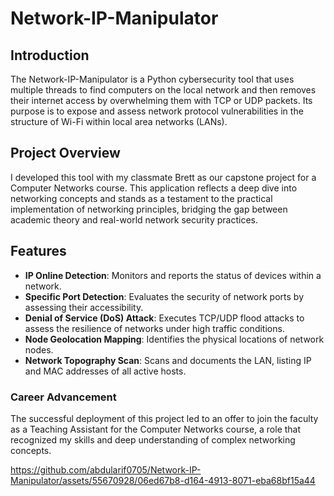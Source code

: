 # Network-IP-Manipulator

## Introduction
The Network-IP-Manipulator is a Python cybersecurity tool that uses multiple threads to find computers on the local network and then removes their internet access by overwhelming them with TCP or UDP packets. Its purpose is to expose and assess network protocol vulnerabilities in the structure of Wi-Fi within local area networks (LANs).

## Project Overview
I developed this tool with my classmate Brett as our capstone project for a Computer Networks course. This application reflects a deep dive into networking concepts and stands as a testament to the practical implementation of networking principles, bridging the gap between academic theory and real-world network security practices.

## Features
- **IP Online Detection**: Monitors and reports the status of devices within a network.
- **Specific Port Detection**: Evaluates the security of network ports by assessing their accessibility.
- **Denial of Service (DoS) Attack**: Executes TCP/UDP flood attacks to assess the resilience of networks under high traffic conditions.
- **Node Geolocation Mapping**: Identifies the physical locations of network nodes.
- **Network Topography Scan**: Scans and documents the LAN, listing IP and MAC addresses of all active hosts.

### Career Advancement
The successful deployment of this project led to an offer to join the faculty as a Teaching Assistant for the Computer Networks course, a role that recognized my skills and deep understanding of complex networking concepts.

https://github.com/abdularif0705/Network-IP-Manipulator/assets/55670928/06ed67b8-d164-4913-8071-eba68bf15a44
